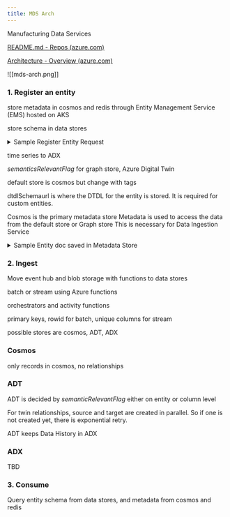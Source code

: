 ```yaml
---
title: MDS Arch
---
```

Manufacturing Data Services

[README.md - Repos (azure.com)](https://dev.azure.com/dynamicscrm/Solutions/_git/Manufacturing.Docs?path=/Docs/MDS/README.md&_a=preview)

[Architecture - Overview (azure.com)](https://dev.azure.com/dynamicscrm/Solutions/_wiki/wikis/MCI4Manufacturing/51340/Architecture)

![[mds-arch.png]]
### 1. Register an entity 

store metadata in cosmos and redis through Entity Management Service (EMS) hosted on AKS

store schema in data stores 

<details>

    <summary>Sample Register Entity Request</summary>

  

    { 

        "name": "name_of_entity", 

        "semanticRelevantFlag": true/false, //Whether entity needs to be a node on graph

        "tags": { 

            "ingestionRate": "",

            "ingestionFormat": "",

            "storageType": "",

            //etc.Tags that we have for an entity now 

        },

        "columns": [

            {

                "name": "",

                "id": "",

                "desc": "",

                "type": "",

                "semanticRelevantFlag": true/false , //Whether Column needs to be a property on graph node

                "example": "",

                "allowed values": "enumDict/regEx/range",  

                "PK": true/false, //Is this a PK of the entity? 

                "FK": "@targetTable" //Which table is it an FK for? 

            },

            {

  

            }

        ],

        "dtdlSchemaurl": “url_location_of_dtdl” 

    }

  

</details>

time series to ADX 

_semanticsRelevantFlag_ for graph store, Azure Digital Twin

default store is cosmos but change with tags 

dtdlSchemaurl is where the DTDL for the entity is stored. It is required for custom entities. 

Cosmos is the primary metadata store
Metadata is used to access the data from the default store or Graph store
This is necessary for Data Ingestion Service

<details>
<summary>Sample Entity doc saved in Metadata Store</summary>
```
{
    "name": "Equipment Segment Specification",
    "semanticRelevantFlag": true,
    "columns": [
        {
            "name": "ID",
            "displayName": "ID",
            "description": "A unique identification of a specific Equipment segment specification.",
            "type": "Alphanumeric",
            "mandatory": true,
            "semanticRelevantFlag": true
        },
        {
            "name": "description",
            "displayName": "Description",
            "description": "Contains additional information and descriptions of the Equipment segment specification definition.",
            "type": "String",
            "mandatory": false,
            "semanticRelevantFlag": true
        },
        ...
    ],
    "tags": {
        "ingestionFormat": "Batch",
        "ingestionRate": "Hourly",
        "storage": "Cold"
    },
    "dtdlSchema": {
        "@context": "dtmi:dtdl:context;2",
        "@id": "dtmi:digitaltwins:isa95:EquipmentSegmentSpecification;1",
        "@type": "Interface",
        "displayName": "Equipment segment specification",
        "description": "Equipment resources that are required for a process segment shall be presented as equipment segment specifications",
        "comment": "According to ANSI/ISA-95.00.02-2018 Enterprise-Control System Integration − Part 2: Objects and Attributes for - Approved 24 May 2018",
        "extends": [
            "dtmi:digitaltwins:isa95:BaseModel;1"
        ],
        "contents": [
            {
                "@type": "Relationship",
                "name": "isMadeUpOf",
                "displayName": "Is made up of",
                "description": "The related object(s) makes up part of this equipment segment specification as the whole",
                "target": "dtmi:digitaltwins:isa95:EquipmentSegmentSpecification;1"
            },
            ...
            {
                "@type": "Component",
                "name": "description",
                "displayName": "Description",
                "description": "Contains additional information and descriptions",
                "schema": "dtmi:digitaltwins:isa95:LangStringSet;1"
            },
            {
                "@type": "Property",
                "name": "hierarchyScope",
                "displayName": "Hierarchy scope",
                "description": "Identifies where the exchanged information fits within the role based equipment hierarchy. ",
                "schema": "string"
            }
        ]
    },
    "storageInfo" : {
        "defaultStore": "Cosmos | ADX | Blob",
        "adtModelId": "dtmi:digitaltwins:isa95:EquipmentSegmentSpecification;1",
        "adxTableName": "Equipment Segment Specification"
    }
}
```
</details>

### 2. Ingest 

Move event hub and blob storage with functions  to data stores

batch or stream using Azure functions

orchestrators and activity functions 

primary keys, rowid for batch, unique columns for stream 

possible stores are cosmos, ADT, ADX 

### Cosmos

only records in cosmos, no relationships 

### ADT 

ADT is decided by _semanticRelevantFlag_ either on entity or column level 

For twin relationships, source and target are created in parallel. So if one is not created yet, there is exponential retry. 

ADT keeps Data History in ADX 

### ADX 

TBD 

### 3. Consume 

Query entity schema from data stores, and metadata from cosmos and redis 

